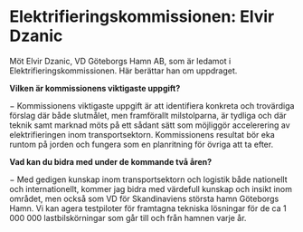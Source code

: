 # Elektrifieringskommissionen: Elvir Dzanic

Möt Elvir Dzanic, VD Göteborgs Hamn AB, som är ledamot i Elektrifieringskommissionen. Här berättar han om uppdraget.

**Vilken är kommissionens viktigaste uppgift?**

− Kommissionens viktigaste uppgift är att identifiera konkreta och trovärdiga förslag där både slutmålet, men framförallt milstolparna, är tydliga och där teknik samt marknad möts på ett sådant sätt som möjliggör accelerering av elektrifieringen inom transportsektorn. Kommissionens resultat bör eka runtom på jorden och fungera som en planritning för övriga att ta efter.

**Vad kan du bidra med under de kommande två åren?**

− Med gedigen kunskap inom transportsektorn och logistik både nationellt och internationellt, kommer jag bidra med värdefull kunskap och insikt inom området, men också som VD för Skandinaviens största hamn Göteborgs Hamn. Vi kan agera testpiloter för framtagna tekniska lösningar för de ca 1 000 000 lastbilskörningar som går till och från hamnen varje år.
